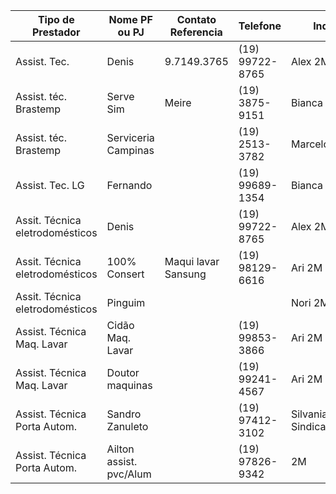 | Tipo de Prestador               | Nome PF ou PJ           | Contato Referencia  | Telefone        | Indicação                  | Observ.   |
| ------------------------------- | ----------------------- | ------------------- | --------------- | -------------------------- | --------- |
| Assist. Tec.                    | Denis                   | 9.7149.3765         | (19) 99722-8765 | Alex 2M                    |           |
| Assist. téc. Brastemp           | Serve Sim               | Meire               | (19) 3875-9151  | Bianca 2M                  |           |
| Assist. téc. Brastemp           | Serviceria Campinas     |                     | (19) 2513-3782  | Marcelo 2M                 |           |
| Assist. Tec. LG                 | Fernando                |                     | (19) 99689-1354 | Bianca 2M                  |           |
| Assit. Técnica eletrodomésticos | Denis                   |                     | (19) 99722-8765 | Alex 2M                    | Nota dez  |
| Assit. Técnica eletrodomésticos | 100% Consert            | Maqui lavar Sansung | (19) 98129-6616 | Ari 2M                     |           |
| Assit. Técnica eletrodomésticos | Pinguim                 |                     |                 | Nori 2M                    |           |
| Assist. Técnica Maq. Lavar      | Cidão Maq. Lavar        |                     | (19) 99853-3866 | Ari 2M                     |           |
| Assist. Técnica Maq. Lavar      | Doutor maquinas         |                     | (19) 99241-4567 | Ari 2M                     |           |
| Assist. Técnica Porta Autom.    | Sandro Zanuleto         |                     | (19) 97412-3102 | Silvania2M/Andreia Sindica | Bom preço |
| Assist. Técnica Porta Autom.    | Ailton assist. pvc/Alum |                     | (19) 97826-9342 | 2M                         |           |